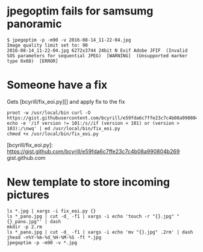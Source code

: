 # jpegoptim fails for samsumg panoramic

```console
$ jpegoptim -p -m90 -v 2016-08-14_11-22-04.jpg
Image quality limit set to: 90
2016-08-14_11-22-04.jpg 6272x3744 24bit N Exif Adobe JFIF  (Invalid SOS parameters for sequential JPEG)  [WARNING]  (Unsupported marker type 0x08)  [ERROR]
```

# Someone have a fix

Gets [bcyrill/fix_eoi.py][] and apply fix to the fix

```
proot -w /usr/local/bin curl -O https://gist.githubusercontent.com/bcyrill/e59fda6c7ffe23c7c4b08a990804b269/raw/e2821f480abd114a5a0062dbd3eed474a362a51d/fix_eoi.py
echo -e '/if version != 101:/s//if (version < 101) or (version > 103):/\nwq' | ed /usr/local/bin/fix_eoi.py
chmod +x /usr/local/bin/fix_eoi.py
```

[bcyrill/fix_eoi.py]: https://gist.github.com/bcyrill/e59fda6c7ffe23c7c4b08a990804b269 gist.github.com

# New template to store incoming pictures

```
ls *.jpg | xargs -i fix_eoi.py {}
ls *_pano.jpg | cut -d_ -f1 | xargs -i echo 'touch -r "{}.jpg" "{}_pano.jpg"' | dash
mkdir -p 2.rm
ls *_pano.jpg | cut -d_ -f1 | xargs -i echo 'mv "{}.jpg" .2rm' | dash
jhead -n%Y-%m-%d_%H-%M-%S -ft *.jpg
jpegoptim -p -m90 -v *.jpg
```
